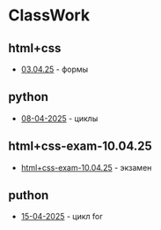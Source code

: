 # ClassWork
## html+css
- [03.04.25](html+css/03.04.25/) - формы

## python
- [08-04-2025](python/08-04-2025/) - циклы

## html+css-exam-10.04.25
- [html+css-exam-10.04.25](/html+css-exam-10.04.25/) - экзамен

## puthon
- [15-04-2025](puthon/15-04-2025/) - цикл for